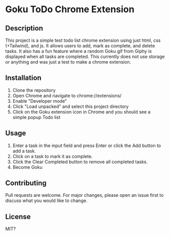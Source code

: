 # Goku ToDo Chrome Extension

## Description

This project is a simple test todo list chrome extension using just html, css (+Tailwind), and js. It allows users to add, mark as complete, and delete tasks. It also has a fun feature where a random Goku gif from Giphy is displayed when all tasks are completed. This currently does not use storage or anything and was just a test to make a chrome extension. 

## Installation

1. Clone the repository
2. Open Chrome and navigate to chrome://extensions/
3. Enable "Developer mode"
4. Click "Load unpacked" and select this project directory
5. Click on the Goku extension icon in Chrome and you should see a simple popup Todo list

## Usage

1. Enter a task in the input field and press Enter or click the Add button to add a task.
2. Click on a task to mark it as complete.
3. Click the Clear Completed button to remove all completed tasks.
4. Become Goku

## Contributing

Pull requests are welcome. For major changes, please open an issue first to discuss what you would like to change.

## License

MIT?
